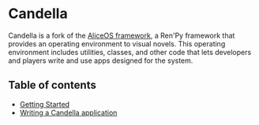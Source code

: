 # Candella

Candella is a fork of the [AliceOS framework][aliceos], a Ren'Py framework that provides an operating environment to visual novels. This operating environment includes utilities, classes, and other code that lets developers and players write and use apps designed for the system.

## Table of contents
- [Getting Started](01-getting-started.md)
- [Writing a Candella application](02-candella-app.md)

[aliceos]: https://aliceos.app
